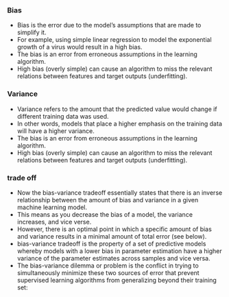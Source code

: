 
### Bias
- Bias is the error due to the model’s assumptions that are made to simplify it.
- For example, using simple linear regression to model the exponential growth of a virus would result in a high bias.
- The bias is an error from erroneous assumptions in the learning algorithm.
- High bias (overly simple) can cause an algorithm to miss the relevant relations between features and target outputs (underfitting).

### Variance
- Variance refers to the amount that the predicted value would change if different training data was used.
- In other words, models that place a higher emphasis on the training data will have a higher variance.
- The bias is an error from erroneous assumptions in the learning algorithm.
- High bias (overly simple) can cause an algorithm to miss the relevant relations between features and target outputs (underfitting).

### trade off
- Now the bias-variance tradeoff essentially states that there is an inverse relationship between the amount of bias and variance in a given machine learning model.
- This means as you decrease the bias of a model, the variance increases, and vice verse.
- However, there is an optimal point in which a specific amount of bias and variance results in a minimal amount of total error (see below).
- bias-variance tradeoff is the property of a set of predictive models whereby models with a lower bias in parameter estimation have a higher variance of the parameter estimates across samples and vice versa.
- The bias-variance dilemma or problem is the conflict in trying to simultaneously minimize these two sources of error that prevent supervised learning algorithms from generalizing beyond their training set: